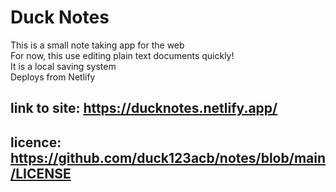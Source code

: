 # Duck Notes
This is a small note taking app for the web  
For now, this use editing plain text documents quickly!  
It is a local saving system  
Deploys from Netlify  

## link to site: https://ducknotes.netlify.app/
## licence: https://github.com/duck123acb/notes/blob/main/LICENSE
